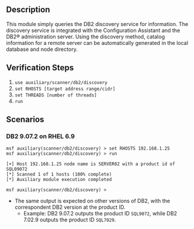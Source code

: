 
## Description

This module simply queries the DB2 discovery service for information.
The discovery service is integrated with the Configuration Assistant and the DB2® administration server.
Using the discovery method, catalog information for a remote server can be automatically generated in the local database and node directory.

## Verification Steps

1. `use auxiliary/scanner/db2/discovery`
2. `set RHOSTS [target address range/cidr]`
3. `set THREADS [number of threads]`
4. `run`

## Scenarios

### DB2 9.07.2 on RHEL 6.9

```
msf auxiliary(scanner/db2/discovery) > set RHOSTS 192.168.1.25
msf auxiliary(scanner/db2/discovery) > run

[+] Host 192.168.1.25 node name is SERVER02 with a product id of SQL09072
[*] Scanned 1 of 1 hosts (100% complete)
[*] Auxiliary module execution completed

msf auxiliary(scanner/db2/discovery) > 
```
* The same output is expected on other versions of DB2, with the correspondent DB2 version at the product ID.
  - Example: DB2 9.07.2 outputs the product ID `SQL9072`, while DB2 7.02.9 outputs the product ID `SQL7029`.
